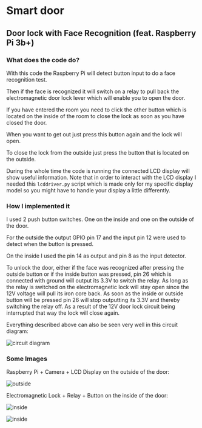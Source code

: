 # Smart door
## Door lock with Face Recognition (feat. Raspberry Pi 3b+)

### What does the code do?

With this code the Raspberry Pi will detect button input to do a face recognition test.

Then if the face is recognized it will switch on a relay to pull back the electromagnetic door lock lever which will enable you to open the door.

If you have entered the room you need to click the other button which is located on the inside of the room to close the lock as soon as you have closed the door.

When you want to get out just press this button again and the lock will open.

To close the lock from the outside just press the button that is located on the outside.

During the whole time the code is running the connected LCD display will show useful information. Note that in order to interact with the LCD display I needed this `lcddriver.py` script which is made only for my specific display model so you might have to handle your display a little differently.

### How I implemented it

I used 2 push button switches. One on the inside and one on the outside of the door.

For the outside the output GPIO pin 17 and the input pin 12 were used to detect when the button is pressed.

On the inside I used the pin 14 as output and pin 8 as the input detector.

To unlock the door, either if the face was recognized after pressing the outside button or if the inside button was pressed, pin 26 which is connected with ground will output its 3.3V to switch the relay. As long as the relay is switched on the electromagnetic lock will stay open since the 12V voltage will pull its iron core back. As soon as the inside or outside button will be pressed pin 26 will stop outputting its 3.3V and thereby switching the relay off. As a result of the 12V door lock circuit being interrupted that way the lock will close again. 

Everything described above can also be seen very well in this circuit diagram:

![circuit diagram](./circuit_diagram.png)

### Some Images

Raspberry Pi + Camera + LCD Display on the outside of the door:

![outside](./PicturesOfMyDoorlockSetup/OutsideBox.jpg)

Electromagnetic Lock + Relay + Button on the inside of the door:

![inside](./PicturesOfMyDoorlockSetup/InsideButton.jpg)

![inside](./PicturesOfMyDoorlockSetup/InsideRelay.jpg)
